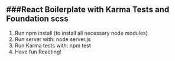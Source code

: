 ###React Boilerplate with Karma Tests and Foundation scss
----------------------------------
1. Run npm install (to install all necessary node modules)
2. Run server with: node server.js
3. Run Karma tests with: npm test
4. Have fun Reacting!
